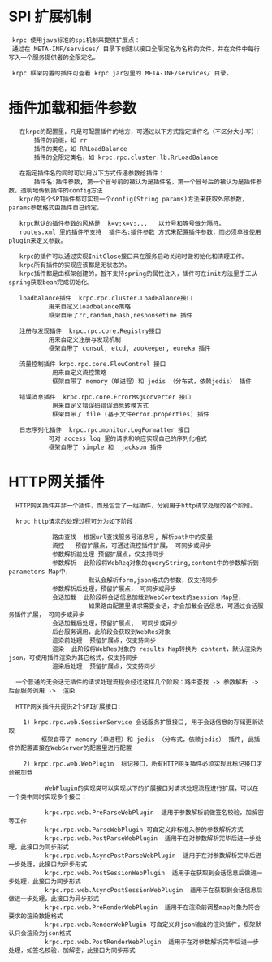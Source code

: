 
# SPI 扩展机制

	 krpc 使用java标准的spi机制来提供扩展点： 
	 通过在 META-INF/services/ 目录下创建以接口全限定名为名称的文件，并在文件中每行写入一个服务提供者的全限定名。
	 
	 krpc 框架内置的插件可查看 krpc jar包里的 META-INF/services/ 目录。

# 插件加载和插件参数

	   在krpc的配置里，凡是可配置插件的地方，可通过以下方式指定插件名（不区分大小写）：
	       插件的前缀，如 rr
	       插件的类名，如 RRLoadBalance
	       插件的全限定类名，如 krpc.rpc.cluster.lb.RrLoadBalance
	
	   在指定插件名的同时可以用以下方式传递参数给插件：
	       插件名:插件参数, 第一个冒号前的被认为是插件名，第一个冒号后的被认为是插件参数，透明地传到插件的config方法
	   krpc的每个SPI插件都可实现一个config(String params)方法来获取外部参数，params参数格式由插件自己约定。
	   
	   krpc默认的插件参数的风格是  k=v;k=v;...   以分号和等号做分隔符。  
	   routes.xml 里的插件不支持  插件名:插件参数 方式来配置插件参数，而必须单独使用plugin来定义参数。
	
	   krpc的插件可以通过实现InitClose接口来在服务启动关闭时做初始化和清理工作。
	   krpc所有插件的实现应该都是无状态的。
	   krpc插件都是由框架创建的，暂不支持spring的属性注入，插件可在init方法里手工从spring获取bean完成初始化。
	 
	   loadbalance插件  krpc.rpc.cluster.LoadBalance接口
		       用来自定义loadbalance策略
		       框架自带了rr,random,hash,responsetime 插件
		       
	   注册与发现插件  krpc.rpc.core.Registry接口
		       用来自定义注册与发现机制
		       框架自带了 consul, etcd, zookeeper, eureka 插件

	   流量控制插件 krpc.rpc.core.FlowControl 接口
		        用来自定义流控策略
		        框架自带了 memory（单进程）和 jedis （分布式，依赖jedis） 插件
		       
	   错误消息插件  krpc.rpc.core.ErrorMsgConverter 接口
		        用来自定义错误码错误消息转换方式
		        框架自带了 file (基于文件error.properties) 插件
		        		        
	   日志序列化插件  krpc.rpc.monitor.LogFormatter 接口
		       可对 access log 里的请求和响应实现自己的序列化格式
		       框架自带了 simple 和  jackson 插件

# HTTP网关插件

	  HTTP网关插件并非一个插件，而是包含了一组插件，分别用于http请求处理的各个阶段。
	
	  krpc http请求的处理过程可分为如下阶段：

	            路由查找  根据url查找服务号消息号, 解析path中的变量
	            流控   预留扩展点，可通过流控插件扩展， 可同步或异步
	            参数解析前处理 预留扩展点，仅支持同步
	            参数解析  此阶段将WebReq对象的queryString,content中的参数解析到parameters Map中，
	                      默认会解析form,json格式的参数，仅支持同步
	            参数解析后处理，预留扩展点， 可同步或异步
	            会话加载  此阶段将会话信息加载到WebContext的session Map里，
	                      如果路由配置里请求需要会话，才会加载会话信息，可通过会话服务插件扩展， 可同步或异步
	            会话加载后处理，预留扩展点,  可同步或异步
	            后台服务调用，此阶段会获取到WebRes对象
	            渲染前处理  预留扩展点，仅支持同步
	            渲染  此阶段将WebRes对象的 results Map转换为 content，默认渲染为json，可使用插件渲染为其它格式，仅支持同步
	            渲染后处理  预留扩展点，仅支持同步

	  一个普通的无会话无插件的请求处理流程会经过这样几个阶段：路由查找 -> 参数解析 ->  后台服务调用 ->  渲染   
	
	  HTTP网关插件共提供2个SPI扩展接口:
	  
	    1) krpc.rpc.web.SessionService 会话服务扩展接口, 用于会话信息的存储更新读取 
		     框架自带了 memory（单进程）和 jedis （分布式，依赖jedis） 插件, 此插件的配置直接在WebServer的配置里进行配置
	  
	    2) krpc.rpc.web.WebPlugin  标记接口，所有HTTP网关插件必须实现此标记接口才会被加载
	    
    	      WebPlugin的实现类可以实现以下的扩展接口对请求处理流程进行扩展，可以在一个类中同时实现多个接口：
    
      		  krpc.rpc.web.PreParseWebPlugin  适用于参数解析前做签名校验，加解密等工作
      		  krpc.rpc.web.ParseWebPlugin 可自定义非标准入参的参数解析方式
      		  krpc.rpc.web.PostParseWebPlugin  适用于在对参数解析完毕后进一步处理，此接口为同步形式
      		  krpc.rpc.web.AsyncPostParseWebPlugin  适用于在对参数解析完毕后进一步处理，此接口为异步形式
      		  krpc.rpc.web.PostSessionWebPlugin  适用于在获取到会话信息后做进一步处理，此接口为同步形式
      		  krpc.rpc.web.AsyncPostSessionWebPlugin  适用于在获取到会话信息后做进一步处理，此接口为异步形式
      		  krpc.rpc.web.PreRenderWebPlugin  适用于在渲染前调整map对象为符合要求的渲染数据格式
      		  krpc.rpc.web.RenderWebPlugin 可自定义非json输出的渲染插件，框架默认只会渲染为json格式
      		  krpc.rpc.web.PostRenderWebPlugin  适用于在对参数解析完毕后进一步处理，如签名校验，加解密，此接口为同步形式
      		    


